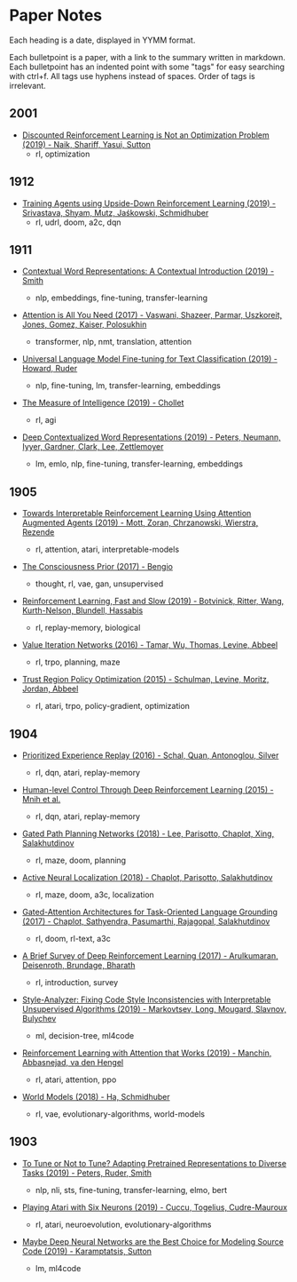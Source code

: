 # Paper Notes

Each heading is a date, displayed in YYMM format.

Each bulletpoint is a paper, with a link to the summary written in markdown. Each bulletpoint has an indented point with some "tags" for easy searching with ctrl+f. All tags use hyphens instead of spaces. Order of tags is irrelevant.

## 2001

- [Discounted Reinforcement Learning is Not an Optimization Problem (2019) - Naik, Shariff, Yasui, Sutton](notes/discounted-rl-not-optimization-problem.md)
  - rl, optimization

## 1912

- [Training Agents using Upside-Down Reinforcement Learning (2019) - Srivastava, Shyam, Mutz, Jaśkowski, Schmidhuber](notes/training-agents-using-udrl.md)
  - rl, udrl, doom, a2c, dqn

## 1911

- [Contextual Word Representations: A Contextual Introduction (2019) - Smith](notes/contextual-word-representations.md)
  - nlp, embeddings, fine-tuning, transfer-learning

- [Attention is All You Need (2017) - Vaswani, Shazeer, Parmar, Uszkoreit, Jones, Gomez, Kaiser, Polosukhin](notes/attention-is-all-you-need.md)
  - transformer, nlp, nmt, translation, attention

- [Universal Language Model Fine-tuning for Text Classification (2019) - Howard, Ruder](notes/universal-language-model-fine-tuning.md)
  - nlp, fine-tuning, lm, transfer-learning, embeddings 

- [The Measure of Intelligence (2019) - Chollet](notes/measure-of-intelligence.md)
  - rl, agi

- [Deep Contextualized Word Representations (2019) - Peters, Neumann, Iyyer, Gardner, Clark, Lee, Zettlemoyer](notes/deep-contextualized-word-representations.md)
  - lm, emlo, nlp, fine-tuning, transfer-learning, embeddings

## 1905

- [Towards Interpretable Reinforcement Learning Using Attention Augmented Agents (2019) - Mott, Zoran, Chrzanowski, Wierstra, Rezende](notes/towards-interpretable-rl-agents.md)
  - rl, attention, atari, interpretable-models

- [The Consciousness Prior (2017) - Bengio](notes/the-consciousness-prior.md)
  - thought, rl, vae, gan, unsupervised

- [Reinforcement Learning, Fast and Slow (2019) - Botvinick, Ritter, Wang, Kurth-Nelson, Blundell, Hassabis](notes/rl-fast-and-slow.md)
  - rl, replay-memory, biological

- [Value Iteration Networks (2016) - Tamar, Wu, Thomas, Levine, Abbeel](notes/value-iteration-networks.md)
  - rl, trpo, planning, maze

- [Trust Region Policy Optimization (2015) - Schulman, Levine, Moritz, Jordan, Abbeel](notes/trust-region-policy-optimization.md)
  - rl, atari, trpo, policy-gradient, optimization

## 1904

- [Prioritized Experience Replay (2016) - Schal, Quan, Antonoglou, Silver](notes/prioritized-experience-replay.md)
  - rl, dqn, atari, replay-memory

- [Human-level Control Through Deep Reinforcement Learning (2015) - Mnih et al.](notes/human-level-control-through-drl.md)
  - rl, dqn, atari, replay-memory

- [Gated Path Planning Networks (2018) - Lee, Parisotto, Chaplot, Xing, Salakhutdinov](notes/gated-path-planning-networks.md)
  - rl, maze, doom, planning

- [Active Neural Localization (2018) - Chaplot, Parisotto, Salakhutdinov](notes/active-neural-localization.md)
  - rl, maze, doom, a3c, localization

- [Gated-Attention Architectures for Task-Oriented Language Grounding (2017) - Chaplot, Sathyendra, Pasumarthi, Rajagopal, Salakhutdinov](notes/gated-attention-architectures.md)
  - rl, doom, rl-text, a3c

- [A Brief Survey of Deep Reinforcement Learning (2017) - Arulkumaran, Deisenroth, Brundage, Bharath](notes/a-brief-survey-of-drl.md)
  - rl, introduction, survey

- [Style-Analyzer: Fixing Code Style Inconsistencies with Interpretable Unsupervised Algorithms (2019) - Markovtsev, Long, Mougard, Slavnov, Bulychev](notes/style-analyzer.md)
  - ml, decision-tree, ml4code

- [Reinforcement Learning with Attention that Works (2019) - Manchin, Abbasnejad, va den Hengel](notes/rl-with-attention.md)
  - rl, atari, attention, ppo

- [World Models (2018) - Ha, Schmidhuber](notes/world-models.md)
  - rl, vae, evolutionary-algorithms, world-models

## 1903

- [To Tune or Not to Tune? Adapting Pretrained Representations to Diverse Tasks (2019) - Peters, Ruder, Smith](notes/to-tune-or-not-to-tune.md)
  - nlp, nli, sts, fine-tuning, transfer-learning, elmo, bert

- [Playing Atari with Six Neurons (2019) - Cuccu, Togelius, Cudre-Mauroux](notes/playing-atari-with-six-neurons.md)
  - rl, atari, neuroevolution, evolutionary-algorithms

- [Maybe Deep Neural Networks are the Best Choice for Modeling Source Code (2019) - Karamptatsis, Sutton](notes/dnns-modeling-source-code.md)
  - lm, ml4code